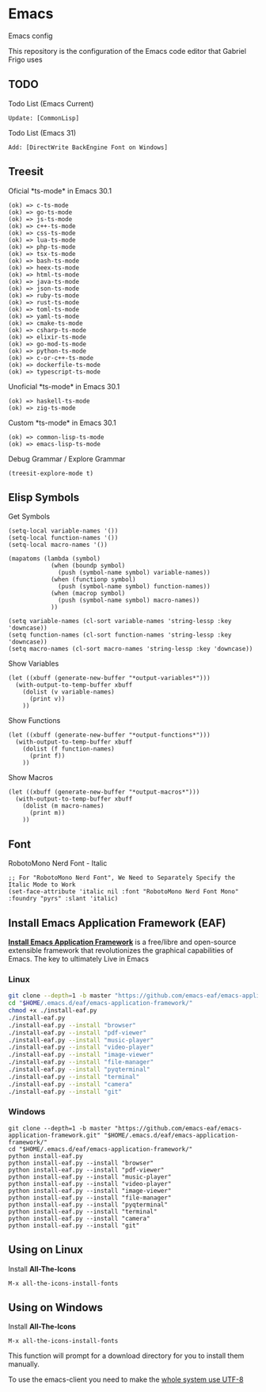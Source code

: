 # Emacs
 Emacs config

 This repository is the configuration of the Emacs code editor that Gabriel Frigo uses

## TODO
 Todo List (Emacs Current)
 ```
 Update: [CommonLisp]
 ```

 Todo List (Emacs 31)
 ```
 Add: [DirectWrite BackEngine Font on Windows]
 ```

## Treesit
 Oficial \*ts-mode\* in Emacs 30.1
 ```
 (ok) => c-ts-mode
 (ok) => go-ts-mode
 (ok) => js-ts-mode
 (ok) => c++-ts-mode
 (ok) => css-ts-mode
 (ok) => lua-ts-mode
 (ok) => php-ts-mode
 (ok) => tsx-ts-mode
 (ok) => bash-ts-mode
 (ok) => heex-ts-mode
 (ok) => html-ts-mode
 (ok) => java-ts-mode
 (ok) => json-ts-mode
 (ok) => ruby-ts-mode
 (ok) => rust-ts-mode
 (ok) => toml-ts-mode
 (ok) => yaml-ts-mode
 (ok) => cmake-ts-mode
 (ok) => csharp-ts-mode
 (ok) => elixir-ts-mode
 (ok) => go-mod-ts-mode
 (ok) => python-ts-mode
 (ok) => c-or-c++-ts-mode
 (ok) => dockerfile-ts-mode
 (ok) => typescript-ts-mode
 ```

 Unoficial \*ts-mode\* in Emacs 30.1
 ```
 (ok) => haskell-ts-mode
 (ok) => zig-ts-mode
 ```

 Custom \*ts-mode\* in Emacs 30.1
 ```
 (ok) => common-lisp-ts-mode
 (ok) => emacs-lisp-ts-mode
 ```

 Debug Grammar / Explore Grammar
 ```elisp
 (treesit-explore-mode t)
 ```

## Elisp Symbols
 Get Symbols
 ```elisp
 (setq-local variable-names '())
 (setq-local function-names '())
 (setq-local macro-names '())

 (mapatoms (lambda (symbol)
             (when (boundp symbol)
               (push (symbol-name symbol) variable-names))
             (when (functionp symbol)
               (push (symbol-name symbol) function-names))
             (when (macrop symbol)
               (push (symbol-name symbol) macro-names))
             ))

 (setq variable-names (cl-sort variable-names 'string-lessp :key 'downcase))
 (setq function-names (cl-sort function-names 'string-lessp :key 'downcase))
 (setq macro-names (cl-sort macro-names 'string-lessp :key 'downcase))
 ```

 Show Variables
 ```elisp
 (let ((xbuff (generate-new-buffer "*output-variables*")))
   (with-output-to-temp-buffer xbuff
     (dolist (v variable-names)
       (print v))
     ))
 ```

 Show Functions
 ```elisp
 (let ((xbuff (generate-new-buffer "*output-functions*")))
   (with-output-to-temp-buffer xbuff
     (dolist (f function-names)
       (print f))
     ))
 ```

 Show Macros
 ```elisp
 (let ((xbuff (generate-new-buffer "*output-macros*")))
   (with-output-to-temp-buffer xbuff
     (dolist (m macro-names)
       (print m))
     ))
 ```

## Font
 RobotoMono Nerd Font - Italic
 ``` elisp
 ;; For "RobotoMono Nerd Font", We Need to Separately Specify the Italic Mode to Work
 (set-face-attribute 'italic nil :font "RobotoMono Nerd Font Mono" :foundry "pyrs" :slant 'italic)
 ```

## Install Emacs Application Framework (EAF)
 [__Install Emacs Application Framework__](https://github.com/emacs-eaf/emacs-application-framework) is a free/libre and open-source extensible framework that revolutionizes the graphical capabilities of Emacs.
 The key to ultimately Live in Emacs

### Linux
 ```zsh
 git clone --depth=1 -b master "https://github.com/emacs-eaf/emacs-application-framework.git" "$HOME/.emacs.d/eaf/emacs-application-framework/"
 cd "$HOME/.emacs.d/eaf/emacs-application-framework/"
 chmod +x ./install-eaf.py
 ./install-eaf.py
 ./install-eaf.py --install "browser"
 ./install-eaf.py --install "pdf-viewer"
 ./install-eaf.py --install "music-player"
 ./install-eaf.py --install "video-player"
 ./install-eaf.py --install "image-viewer"
 ./install-eaf.py --install "file-manager"
 ./install-eaf.py --install "pyqterminal"
 ./install-eaf.py --install "terminal"
 ./install-eaf.py --install "camera"
 ./install-eaf.py --install "git"
 ```

### Windows
 ```pwsh
 git clone --depth=1 -b master "https://github.com/emacs-eaf/emacs-application-framework.git" "$HOME/.emacs.d/eaf/emacs-application-framework/"
 cd "$HOME/.emacs.d/eaf/emacs-application-framework/"
 python install-eaf.py
 python install-eaf.py --install "browser"
 python install-eaf.py --install "pdf-viewer"
 python install-eaf.py --install "music-player"
 python install-eaf.py --install "video-player"
 python install-eaf.py --install "image-viewer"
 python install-eaf.py --install "file-manager"
 python install-eaf.py --install "pyqterminal"
 python install-eaf.py --install "terminal"
 python install-eaf.py --install "camera"
 python install-eaf.py --install "git"
 ```

## Using on Linux
 Install __All-The-Icons__
 ```
 M-x all-the-icons-install-fonts
 ```

## Using on Windows
 Install __All-The-Icons__
 ```
 M-x all-the-icons-install-fonts
 ```
 This function will prompt for a download directory for you to install them manually.

 To use the emacs-client you need to make the [whole system use UTF-8](https://scholarslab.lib.virginia.edu/learn-twarc/08-win-region-settings)
